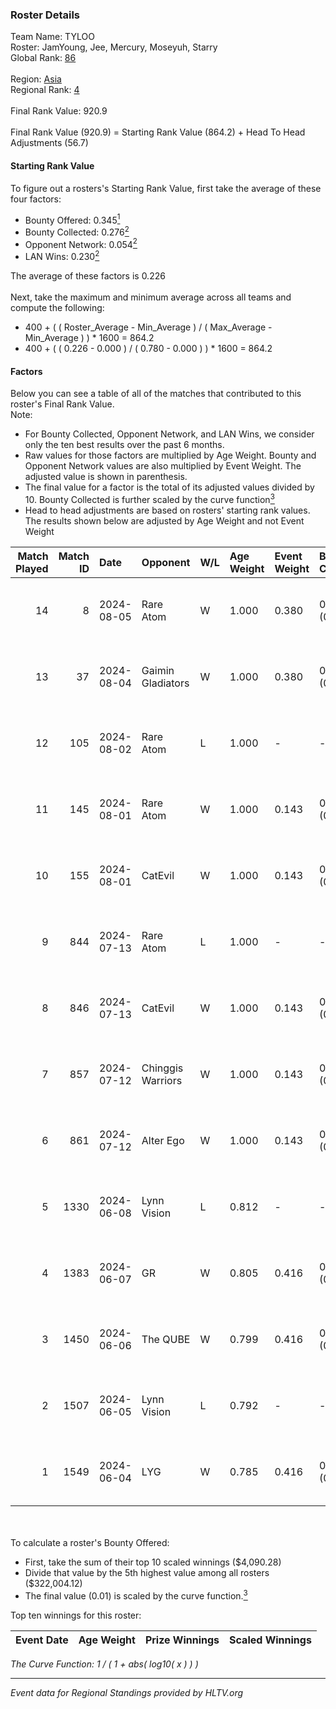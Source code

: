 ### Roster Details<br />
Team Name: TYLOO<br />
Roster: JamYoung, Jee, Mercury, Moseyuh, Starry<br />
Global Rank: [86](../standings_global.md)<br />
<br />
Region: [Asia]( ../standings_asia.md)<br />
Regional Rank: [4]( ../standings_asia.md)<br />
<br />
Final Rank Value:  920.9<br />
<br />
Final Rank Value (920.9) = Starting Rank Value (864.2) + Head To Head Adjustments (56.7)<br />

#### Starting Rank Value<br />
To figure out a rosters's Starting Rank Value, first take the average of these four factors:<br />
- Bounty Offered: 0.345[<sup>1</sup>](#table2)
- Bounty Collected: 0.276[<sup>2</sup>](#table1)
- Opponent Network: 0.054[<sup>2</sup>](#table1)
- LAN Wins: 0.230[<sup>2</sup>](#table1)

The average of these factors is 0.226<br />
<br />
Next, take the maximum and minimum average across all teams and compute the following:<br />
- 400 + ( ( Roster_Average - Min_Average ) / ( Max_Average - Min_Average ) ) * 1600 = 864.2
- 400 + ( ( 0.226 - 0.000 ) / ( 0.780 - 0.000 ) ) * 1600 = 864.2


#### Factors<br />
Below you can see a table of all of the matches that contributed to this roster's Final Rank Value.<br />
Note:<br />

- For Bounty Collected, Opponent Network, and LAN Wins, we consider only the ten best results over the past 6 months.
- Raw values for those factors are multiplied by Age Weight. Bounty and Opponent Network values are also multiplied by Event Weight. The adjusted value is shown in parenthesis.
- The final value for a factor is the total of its adjusted values divided by 10. Bounty Collected is further scaled by the curve function[<sup>3</sup>](#curveFunction)
- Head to head adjustments are based on rosters' starting rank values. The results shown below are adjusted by Age Weight and not Event Weight
<span id="table1"></span><br />


| Match Played | Match ID | Date       | Opponent          | W/L | Age Weight | Event Weight | Bounty Collected | Opponent Network | LAN Wins  | H2H Adj. | Roster                                   |
| -: | -: | :- | :- | :- | :- | :- | :- | :- | :- | -: | :- |
|           14 |        8 | 2024-08-05 | Rare Atom         | W   | 1.000      | 0.380        | 0.009 (0.003)    | 0.474 (0.180)    | 1 (1.000) |    16.45 | JamYoung, Jee, Mercury, Moseyuh, Starry  |
|           13 |       37 | 2024-08-04 | Gaimin Gladiators | W   | 1.000      | 0.380        | 0.037 (0.014)    | 0.342 (0.130)    | 1 (1.000) |    17.60 | JamYoung, Jee, Mercury, Moseyuh, Starry  |
|           12 |      105 | 2024-08-02 | Rare Atom         | L   | 1.000      | -            | -                | -                | -         |   -14.25 | JamYoung, Jee, Mercury, Moseyuh, zhokiNg |
|           11 |      145 | 2024-08-01 | Rare Atom         | W   | 1.000      | 0.143        | 0.009 (0.001)    | 0.474 (0.068)    | 0 (0.000) |    16.74 | JamYoung, Jee, Mercury, Moseyuh, zhokiNg |
|           10 |      155 | 2024-08-01 | CatEvil           | W   | 1.000      | 0.143        | 0.000 (0.000)    | 0.235 (0.034)    | 0 (0.000) |     6.82 | JamYoung, Jee, Mercury, Moseyuh, zhokiNg |
|            9 |      844 | 2024-07-13 | Rare Atom         | L   | 1.000      | -            | -                | -                | -         |   -15.55 | JamYoung, Jee, Mercury, Moseyuh, zhokiNg |
|            8 |      846 | 2024-07-13 | CatEvil           | W   | 1.000      | 0.143        | 0.000 (0.000)    | 0.235 (0.034)    | 0 (0.000) |     5.77 | JamYoung, Jee, Mercury, Moseyuh, zhokiNg |
|            7 |      857 | 2024-07-12 | Chinggis Warriors | W   | 1.000      | 0.143        | 0.000 (0.000)    | 0.191 (0.027)    | 0 (0.000) |    13.38 | JamYoung, Jee, Mercury, Moseyuh, zhokiNg |
|            6 |      861 | 2024-07-12 | Alter Ego         | W   | 1.000      | 0.143        | 0.000 (0.000)    | 0.078 (0.011)    | 0 (0.000) |     3.55 | JamYoung, Jee, Mercury, Moseyuh, zhokiNg |
|            5 |     1330 | 2024-06-08 | Lynn Vision       | L   | 0.812      | -            | -                | -                | -         |    -7.19 | JamYoung, k4Mi, Mercury, Moseyuh, zdr    |
|            4 |     1383 | 2024-06-07 | GR                | W   | 0.805      | 0.416        | 0.008 (0.003)    | 0.074 (0.025)    | 0 (0.000) |     6.28 | JamYoung, k4Mi, Mercury, Moseyuh, zdr    |
|            3 |     1450 | 2024-06-06 | The QUBE          | W   | 0.799      | 0.416        | 0.005 (0.002)    | 0.062 (0.020)    | 0 (0.000) |     6.53 | JamYoung, k4Mi, Mercury, Moseyuh, zdr    |
|            2 |     1507 | 2024-06-05 | Lynn Vision       | L   | 0.792      | -            | -                | -                | -         |    -6.54 | JamYoung, k4Mi, Mercury, Moseyuh, zdr    |
|            1 |     1549 | 2024-06-04 | LYG               | W   | 0.785      | 0.416        | 0.003 (0.001)    | 0.032 (0.011)    | 0 (0.000) |     7.15 | JamYoung, k4Mi, Mercury, Moseyuh, zdr    |

<br />
<span id="table2"></span><br />
To calculate a roster's Bounty Offered:<br />

- First, take the sum of their top 10 scaled winnings ($4,090.28)
- Divide that value by the 5th highest value among all rosters ($322,004.12)
- The final value (0.01) is scaled by the curve function.[<sup>3</sup>](#curveFunction)

Top ten winnings for this roster:<br />

| Event Date | Age Weight | Prize Winnings | Scaled Winnings |
| :- | -: | :- | :- |


<span id="curveFunction"></span>_The Curve Function: 1 / ( 1 + abs( log10( x ) ) )_<br />

---
_Event data for Regional Standings provided by HLTV.org_<br />
